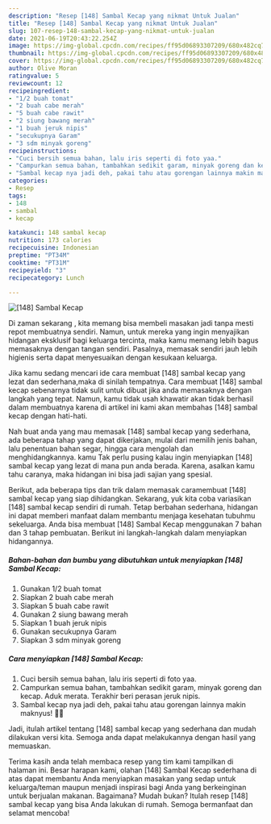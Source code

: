 ```yaml
---
description: "Resep [148] Sambal Kecap yang nikmat Untuk Jualan"
title: "Resep [148] Sambal Kecap yang nikmat Untuk Jualan"
slug: 107-resep-148-sambal-kecap-yang-nikmat-untuk-jualan
date: 2021-06-19T20:43:22.254Z
image: https://img-global.cpcdn.com/recipes/ff95d06893307209/680x482cq70/148-sambal-kecap-foto-resep-utama.jpg
thumbnail: https://img-global.cpcdn.com/recipes/ff95d06893307209/680x482cq70/148-sambal-kecap-foto-resep-utama.jpg
cover: https://img-global.cpcdn.com/recipes/ff95d06893307209/680x482cq70/148-sambal-kecap-foto-resep-utama.jpg
author: Olive Moran
ratingvalue: 5
reviewcount: 12
recipeingredient:
- "1/2 buah tomat"
- "2 buah cabe merah"
- "5 buah cabe rawit"
- "2 siung bawang merah"
- "1 buah jeruk nipis"
- "secukupnya Garam"
- "3 sdm minyak goreng"
recipeinstructions:
- "Cuci bersih semua bahan, lalu iris seperti di foto yaa."
- "Campurkan semua bahan, tambahkan sedikit garam, minyak goreng dan kecap. Aduk merata. Terakhir beri perasan jeruk nipis."
- "Sambal kecap nya jadi deh, pakai tahu atau gorengan lainnya makin maknyus! 👍🏻"
categories:
- Resep
tags:
- 148
- sambal
- kecap

katakunci: 148 sambal kecap 
nutrition: 173 calories
recipecuisine: Indonesian
preptime: "PT34M"
cooktime: "PT31M"
recipeyield: "3"
recipecategory: Lunch

---
```



![[148] Sambal Kecap](https://img-global.cpcdn.com/recipes/ff95d06893307209/680x482cq70/148-sambal-kecap-foto-resep-utama.jpg)

Di zaman  sekarang , kita memang bisa membeli masakan jadi tanpa mesti repot membuatnya sendiri. Namun, untuk mereka yang ingin menyajikan hidangan eksklusif bagi keluarga tercinta, maka kamu memang lebih bagus memasaknya dengan tangan sendiri. Pasalnya, memasak sendiri jauh lebih higienis serta dapat menyesuaikan dengan kesukaan keluarga.

Jika kamu sedang mencari ide cara membuat [148] sambal kecap yang lezat dan sederhana,maka di sinilah tempatnya. Cara membuat [148] sambal kecap  sebenarnya tidak sulit untuk dibuat jika anda memasaknya dengan langkah yang tepat. Namun, kamu tidak usah khawatir akan tidak berhasil dalam membuatnya 
karena di artikel ini kami akan membahas [148] sambal kecap dengan hati-hati.  



Nah buat anda yang mau memasak [148] sambal kecap yang sederhana, ada beberapa tahap yang dapat dikerjakan, mulai dari memilih jenis bahan, lalu penentuan bahan segar, hingga cara mengolah dan menghidangkannya. kamu Tak perlu pusing kalau ingin menyiapkan [148] sambal kecap yang lezat di mana pun anda berada. Karena, asalkan kamu  tahu caranya, maka hidangan ini bisa jadi sajian yang spesial.

Berikut, ada beberapa tips dan trik dalam memasak caramembuat [148] sambal kecap yang siap dihidangkan. Sekarang, yuk kita coba variasikan [148] sambal kecap sendiri di rumah. Tetap berbahan sederhana, hidangan ini dapat memberi manfaat dalam membantu menjaga kesehatan tubuhmu sekeluarga. Anda bisa membuat [148] Sambal Kecap menggunakan 7 bahan dan 3 tahap pembuatan. Berikut ini langkah-langkah dalam menyiapkan hidangannya.

<!--inarticleads1-->

##### Bahan-bahan dan bumbu yang dibutuhkan untuk menyiapkan [148] Sambal Kecap:

1. Gunakan 1/2 buah tomat
1. Siapkan 2 buah cabe merah
1. Siapkan 5 buah cabe rawit
1. Gunakan 2 siung bawang merah
1. Siapkan 1 buah jeruk nipis
1. Gunakan secukupnya Garam
1. Siapkan 3 sdm minyak goreng




<!--inarticleads2-->

##### Cara menyiapkan [148] Sambal Kecap:

1. Cuci bersih semua bahan, lalu iris seperti di foto yaa.
1. Campurkan semua bahan, tambahkan sedikit garam, minyak goreng dan kecap. Aduk merata. Terakhir beri perasan jeruk nipis.
1. Sambal kecap nya jadi deh, pakai tahu atau gorengan lainnya makin maknyus! 👍🏻




Jadi, itulah artikel tentang  [148] sambal kecap  yang sederhana dan mudah dilakukan versi kita. Semoga anda dapat melakukannya dengan hasil yang memuaskan. 

Terima kasih anda telah membaca resep yang tim kami tampilkan di halaman ini. Besar harapan kami, olahan  [148] Sambal Kecap sederhana di atas dapat membantu Anda menyiapkan masakan yang sedap untuk keluarga/teman maupun menjadi inspirasi bagi Anda yang berkeinginan untuk berjualan makanan. Bagaimana? Mudah bukan? Itulah resep [148] sambal kecap yang bisa Anda lakukan di rumah. Semoga bermanfaat dan selamat mencoba!

